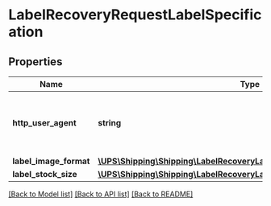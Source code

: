 # LabelRecoveryRequestLabelSpecification

## Properties
Name | Type | Description | Notes
------------ | ------------- | ------------- | -------------
**http_user_agent** | **string** | Browser HTTPUserAgent String. This is the preferred way of identifying GIF image type to be generated.  Required if &lt;Root node&gt;/ LabelSpecification/LabelImageFormat/Code &#x3D; Gif. Default to Mozilla/4.5 if this field is missing or has invalid value. | [optional] 
**label_image_format** | [**\UPS\Shipping\Shipping\LabelRecoveryLabelSpecificationLabelImageFormat**](LabelRecoveryLabelSpecificationLabelImageFormat.md) |  | [optional] 
**label_stock_size** | [**\UPS\Shipping\Shipping\LabelRecoveryLabelSpecificationLabelStockSize**](LabelRecoveryLabelSpecificationLabelStockSize.md) |  | [optional] 

[[Back to Model list]](../../README.md#documentation-for-models) [[Back to API list]](../../README.md#documentation-for-api-endpoints) [[Back to README]](../../README.md)

